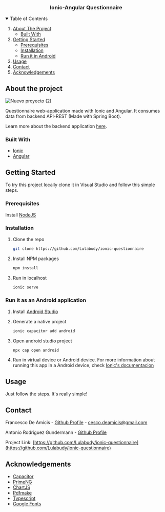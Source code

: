 <!-- PROJECT LOGO -->
<br />
<p align="center">

  <h3 align="center">Ionic-Angular Questionnaire</h3>

<!-- TABLE OF CONTENTS -->
<details open="open">
  <summary>Table of Contents</summary>
  <ol>
    <li>
      <a href="#about-the-project">About The Project</a>
      <ul>
        <li><a href="#built-with">Built With</a></li>
      </ul>
    </li>
    <li>
      <a href="#getting-started">Getting Started</a>
      <ul>
        <li><a href="#prerequisites">Prerequisites</a></li>
        <li><a href="#installation">Installation</a></li>
        <li><a href="#run-it-as-an-android-application">Run it in Android</a></li>
      </ul>
    </li>
    <li><a href="#usage">Usage</a></li>
    <li><a href="#contact">Contact</a></li>
    <li><a href="#acknowledgements">Acknowledgements</a></li>
  </ol>
</details>



<!-- ABOUT THE PROJECT -->
## About the project

![Nuevo proyecto (2)](https://user-images.githubusercontent.com/59253125/121704952-83ea9b00-cad4-11eb-9e9d-ce41c50003b8.png)


Questionnaire web-application made with Ionic and Angular.
It consumes data from backend API-REST (Made with Spring Boot).

Learn more about the backend application [here](https://github.com/AntonioRG00/QuestionnaireSpringRest).

### Built With

* [Ionic](https://ionicframework.com/)
* [Angular](https://angular.io/)



<!-- GETTING STARTED -->
## Getting Started

To try this project locally clone it in Visual Studio and follow this simple steps.

### Prerequisites

Install [NodeJS](https://nodejs.org/es/)

### Installation

1. Clone the repo
   ```sh
   git clone https://github.com/Lulabudy/ionic-questionnaire
   ```
2. Install NPM packages
   ```sh
   npm install
   ```
3. Run in localhost
   ```sh
   ionic serve
   ```
   
### Run it as an Android application

1. Install [Android Studio](https://developer.android.com/studio/)

2. Generate a native project
   ``` sh
   ionic capacitor add android
   
3. Open android studio project
   ``` sh
   npx cap open android
   ```
4. Run in virtual device or Android device.
For more information about running this app in a Android device, check [Ionic's documentacion](https://ionicframework.com/docs/developing/android)



<!-- USAGE EXAMPLES -->
## Usage

Just follow the steps. It's really simple!



<!-- CONTACT -->
## Contact

Francesco De Amicis - [Github Profile](https://github.com/Lulabudy) - cesco.deamicis@gmail.com

Antonio Rodríguez Gundermann - [Github Profile](https://github.com/AntonioRG00)

Project Link: [https://github.com/Lulabudy/ionic-questionnaire](https://github.com/Lulabudy/ionic-questionnaire)



<!-- ACKNOWLEDGEMENTS -->
## Acknowledgements
* [Capacitor](https://capacitorjs.com/)
* [PrimeNG](https://www.primefaces.org/primeng/)
* [ChartJS](https://www.chartjs.org/)
* [Pdfmake](http://pdfmake.org/#/)
* [Typescript](https://www.typescriptlang.org/)
* [Google Fonts](https://fonts.google.com/)
